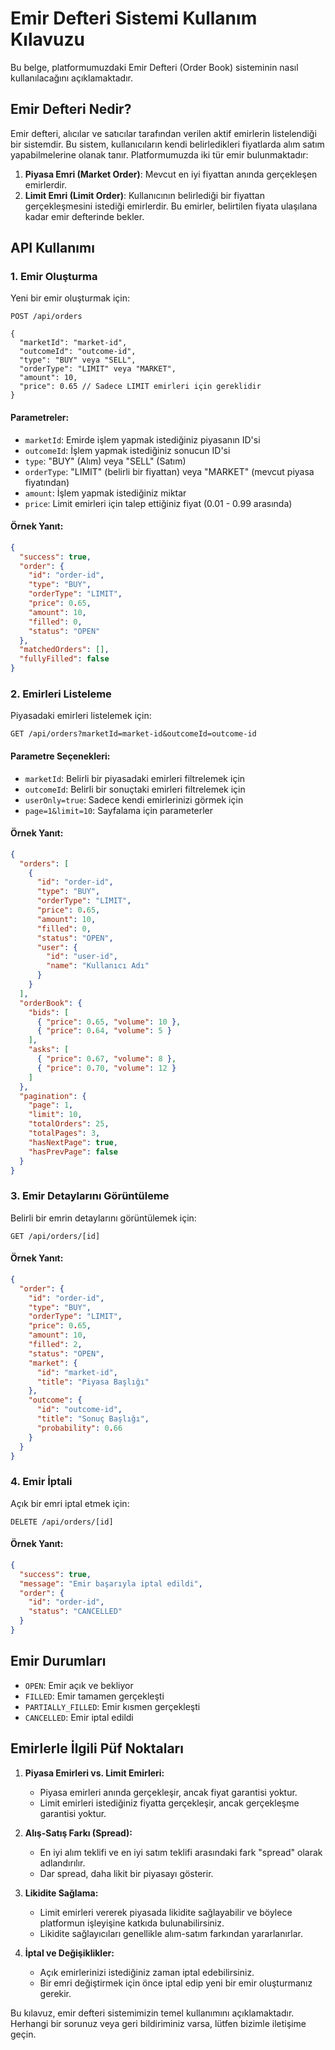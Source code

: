 # Emir Defteri Sistemi Kullanım Kılavuzu

Bu belge, platformumuzdaki Emir Defteri (Order Book) sisteminin nasıl kullanılacağını açıklamaktadır.

## Emir Defteri Nedir?

Emir defteri, alıcılar ve satıcılar tarafından verilen aktif emirlerin listelendiği bir sistemdir. Bu sistem, kullanıcıların kendi belirledikleri fiyatlarda alım satım yapabilmelerine olanak tanır. Platformumuzda iki tür emir bulunmaktadır:

1. **Piyasa Emri (Market Order)**: Mevcut en iyi fiyattan anında gerçekleşen emirlerdir.
2. **Limit Emri (Limit Order)**: Kullanıcının belirlediği bir fiyattan gerçekleşmesini istediği emirlerdir. Bu emirler, belirtilen fiyata ulaşılana kadar emir defterinde bekler.

## API Kullanımı

### 1. Emir Oluşturma

Yeni bir emir oluşturmak için:

```
POST /api/orders

{
  "marketId": "market-id",
  "outcomeId": "outcome-id", 
  "type": "BUY" veya "SELL",
  "orderType": "LIMIT" veya "MARKET",
  "amount": 10,
  "price": 0.65 // Sadece LIMIT emirleri için gereklidir
}
```

#### Parametreler:

- `marketId`: Emirde işlem yapmak istediğiniz piyasanın ID'si
- `outcomeId`: İşlem yapmak istediğiniz sonucun ID'si
- `type`: "BUY" (Alım) veya "SELL" (Satım)
- `orderType`: "LIMIT" (belirli bir fiyattan) veya "MARKET" (mevcut piyasa fiyatından)
- `amount`: İşlem yapmak istediğiniz miktar
- `price`: Limit emirleri için talep ettiğiniz fiyat (0.01 - 0.99 arasında)

#### Örnek Yanıt:

```json
{
  "success": true,
  "order": {
    "id": "order-id",
    "type": "BUY",
    "orderType": "LIMIT",
    "price": 0.65,
    "amount": 10,
    "filled": 0,
    "status": "OPEN"
  },
  "matchedOrders": [],
  "fullyFilled": false
}
```

### 2. Emirleri Listeleme

Piyasadaki emirleri listelemek için:

```
GET /api/orders?marketId=market-id&outcomeId=outcome-id
```

#### Parametre Seçenekleri:

- `marketId`: Belirli bir piyasadaki emirleri filtrelemek için
- `outcomeId`: Belirli bir sonuçtaki emirleri filtrelemek için
- `userOnly=true`: Sadece kendi emirlerinizi görmek için
- `page=1&limit=10`: Sayfalama için parameterler

#### Örnek Yanıt:

```json
{
  "orders": [
    {
      "id": "order-id",
      "type": "BUY",
      "orderType": "LIMIT",
      "price": 0.65,
      "amount": 10,
      "filled": 0,
      "status": "OPEN",
      "user": {
        "id": "user-id",
        "name": "Kullanıcı Adı"
      }
    }
  ],
  "orderBook": {
    "bids": [
      { "price": 0.65, "volume": 10 },
      { "price": 0.64, "volume": 5 }
    ],
    "asks": [
      { "price": 0.67, "volume": 8 },
      { "price": 0.70, "volume": 12 }
    ]
  },
  "pagination": {
    "page": 1,
    "limit": 10,
    "totalOrders": 25,
    "totalPages": 3,
    "hasNextPage": true,
    "hasPrevPage": false
  }
}
```

### 3. Emir Detaylarını Görüntüleme

Belirli bir emrin detaylarını görüntülemek için:

```
GET /api/orders/[id]
```

#### Örnek Yanıt:

```json
{
  "order": {
    "id": "order-id",
    "type": "BUY",
    "orderType": "LIMIT",
    "price": 0.65,
    "amount": 10,
    "filled": 2,
    "status": "OPEN",
    "market": {
      "id": "market-id",
      "title": "Piyasa Başlığı"
    },
    "outcome": {
      "id": "outcome-id",
      "title": "Sonuç Başlığı",
      "probability": 0.66
    }
  }
}
```

### 4. Emir İptali

Açık bir emri iptal etmek için:

```
DELETE /api/orders/[id]
```

#### Örnek Yanıt:

```json
{
  "success": true,
  "message": "Emir başarıyla iptal edildi",
  "order": {
    "id": "order-id",
    "status": "CANCELLED"
  }
}
```

## Emir Durumları

- `OPEN`: Emir açık ve bekliyor
- `FILLED`: Emir tamamen gerçekleşti
- `PARTIALLY_FILLED`: Emir kısmen gerçekleşti
- `CANCELLED`: Emir iptal edildi

## Emirlerle İlgili Püf Noktaları

1. **Piyasa Emirleri vs. Limit Emirleri:**
   - Piyasa emirleri anında gerçekleşir, ancak fiyat garantisi yoktur.
   - Limit emirleri istediğiniz fiyatta gerçekleşir, ancak gerçekleşme garantisi yoktur.

2. **Alış-Satış Farkı (Spread):**
   - En iyi alım teklifi ve en iyi satım teklifi arasındaki fark "spread" olarak adlandırılır.
   - Dar spread, daha likit bir piyasayı gösterir.

3. **Likidite Sağlama:**
   - Limit emirleri vererek piyasada likidite sağlayabilir ve böylece platformun işleyişine katkıda bulunabilirsiniz.
   - Likidite sağlayıcıları genellikle alım-satım farkından yararlanırlar.

4. **İptal ve Değişiklikler:**
   - Açık emirlerinizi istediğiniz zaman iptal edebilirsiniz.
   - Bir emri değiştirmek için önce iptal edip yeni bir emir oluşturmanız gerekir.

Bu kılavuz, emir defteri sistemimizin temel kullanımını açıklamaktadır. Herhangi bir sorunuz veya geri bildiriminiz varsa, lütfen bizimle iletişime geçin.